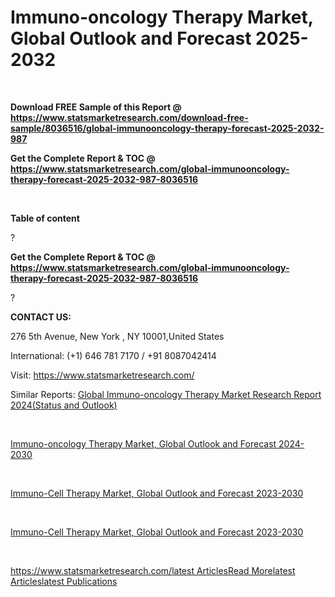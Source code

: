 <h1>Immuno-oncology Therapy Market, Global Outlook and Forecast 2025-2032</h1><br/><p><strong>Download FREE Sample of this Report @ <a href="https://www.statsmarketresearch.com/download-free-sample/8036516/global-immunooncology-therapy-forecast-2025-2032-987">https://www.statsmarketresearch.com/download-free-sample/8036516/global-immunooncology-therapy-forecast-2025-2032-987</a></strong></p>
 
 
 
 <div><b>Get the Complete Report & TOC @ <a href="https://www.statsmarketresearch.com/global-immunooncology-therapy-forecast-2025-2032-987-8036516">https://www.statsmarketresearch.com/global-immunooncology-therapy-forecast-2025-2032-987-8036516</a></b></div>
 
 
 
 <p><br />
 
 <b>Table of content</b></p>
 
 
 
 <p>? </p>
 
 
 
 <div><b>Get the Complete Report & TOC @ <a href="https://www.statsmarketresearch.com/global-immunooncology-therapy-forecast-2025-2032-987-8036516">https://www.statsmarketresearch.com/global-immunooncology-therapy-forecast-2025-2032-987-8036516</a></b></div>
 
 
 
 <p>? </p>
 
 
 
 <p><b>CONTACT US:</b><br />
 
 276 5th Avenue, New York , NY 10001,United States<br />
 
 International: (+1) 646 781 7170 / +91 8087042414<br />
 
 Visit: <a href="https://www.statsmarketresearch.com/">https://www.statsmarketresearch.com/</a><br />
 
 Similar Reports: <a href="https://www.statsmarketresearch.com/global-immunooncology-therapy-forecast-2025-2032-987-8036516">Global Immuno-oncology Therapy Market Research Report 2024(Status and Outlook)</a><br />
 
 <br />
 
 <a href="https://www.statsmarketresearch.com/global-immunooncology-therapy-forecast-2025-2032-987-8036516">Immuno-oncology Therapy Market, Global Outlook and Forecast 2024-2030</a><br />
 
 <br />
 
 <a href="https://www.statsmarketresearch.com/global-immunooncology-therapy-forecast-2025-2032-987-8036516">Immuno-Cell Therapy Market, Global Outlook and Forecast 2023-2030</a><br />
 
 <br />
 
 <a href="https://www.statsmarketresearch.com/global-immunooncology-therapy-forecast-2025-2032-987-8036516">Immuno-Cell Therapy Market, Global Outlook and Forecast 2023-2030</a><br />
 
 <br />
 
 <a href="https://gyeongbokgung.com">https://www.statsmarketresearch.com/</a><a href="https://hallyeomaritime.com">latest Articles</a><a href="https://jingwansa.com">Read More</a><a href="https://nguoiviet.jp/">latest Articles</a><a href="https://www.intelmarketresearch.com/">latest Publications</a></p>